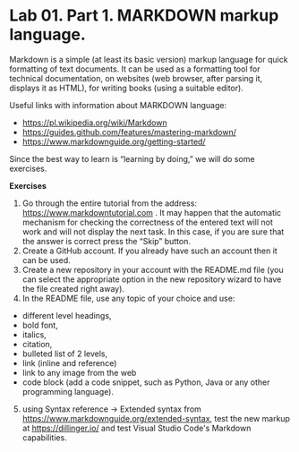 # Lab 01. Part 1. MARKDOWN markup language.


Markdown is a simple (at least its basic version) markup language for quick formatting of text documents. It can be used as a formatting tool for technical documentation, on websites (web browser, after parsing it, displays it as HTML), for writing books (using a suitable editor).

Useful links with information about MARKDOWN language:
* https://pl.wikipedia.org/wiki/Markdown
* https://guides.github.com/features/mastering-markdown/
* https://www.markdownguide.org/getting-started/

Since the best way to learn is “learning by doing,” we will do some exercises.

**Exercises**

1. Go through the entire tutorial from the address: https://www.markdowntutorial.com . It may happen that the automatic mechanism for checking the correctness of the entered text will not work and will not display the next task. In this case, if you are sure that the answer is correct press the “Skip” button. 
2. Create a GitHub account. If you already have such an account then it can be used.
3. Create a new repository in your account with the README.md file (you can select the appropriate option in the new repository wizard to have the file created right away).
4. In the README file, use any topic of your choice and use:

* different level headings,
* bold font,
* italics,
* citation,
* bulleted list of 2 levels,
* link (inline and reference)
* link to any image from the web
* code block (add a code snippet, such as Python, Java or any other programming language).
5. using Syntax reference -> Extended syntax from https://www.markdownguide.org/extended-syntax, test the new markup at https://dillinger.io/ and test Visual Studio Code's Markdown capabilities.
